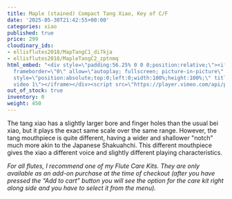 ```yaml
---
title: Maple (stained) Compact Tang Xiao, Key of C/F
date: '2025-05-30T21:42:55+00:00'
categories: xiao
published: true
price: 299
cloudinary_ids:
- ellisflutes2018/MapTangC1_di7kja
- ellisflutes2018/MapleTangC2_zptnmq
html_embed: "<div style=\"padding:56.25% 0 0 0;position:relative;\"><iframe src=\"https://player.vimeo.com/video/765838414?h=b6f5e4b5a1&amp;badge=0&amp;autopause=0&amp;player_id=0&amp;app_id=58479\"
  frameborder=\"0\" allow=\"autoplay; fullscreen; picture-in-picture\" allowfullscreen
  style=\"position:absolute;top:0;left:0;width:100%;height:100%;\" title=\"Tang xiao
  video 1\"></iframe></div><script src=\"https://player.vimeo.com/api/player.js\"></script>\r\n"
out_of_stock: true
inventory: 0
weight: 450
---
```


The tang xiao has a slightly larger bore and finger holes than the usual bei xiao, but it plays the exact same scale over the same range.  However, the tang mouthpiece is quite different, having a wider and shallower "notch" much more akin to the Japanese Shakuahchi.  This different mouthpiece gives the xiao a different voice and slightly different playing characteristics.

*For all flutes, I recommend one of my Flute Care Kits. They are only available as an add-on purchase at the time of checkout (after you have pressed the “Add to cart” button you will see the option for the care kit right along side and you have to select it from the menu).*
